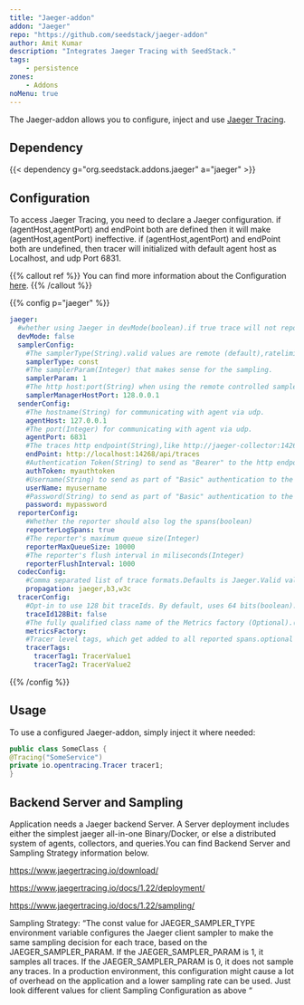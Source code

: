 ```yaml
---
title: "Jaeger-addon"
addon: "Jaeger"
repo: "https://github.com/seedstack/jaeger-addon"
author: Amit Kumar  
description: "Integrates Jaeger Tracing with SeedStack."
tags:
    - persistence
zones:
    - Addons
noMenu: true    
---
```


The Jaeger-addon allows you to configure, inject and use [Jaeger Tracing](https://www.jaegertracing.io/docs/1.25/getting-started/).<!--more-->

## Dependency

{{< dependency g="org.seedstack.addons.jaeger" a="jaeger" >}}

## Configuration

To access Jaeger Tracing, you need to declare a Jaeger configuration. if (agentHost,agentPort) and endPoint both are defined then it will make (agentHost,agentPort) ineffective. if (agentHost,agentPort) and endPoint both are undefined, then tracer will initialized with default agent host as Localhost, and udp Port 6831.

{{% callout ref %}}
You can find more information about the Configuration [here](https://github.com/jaegertracing/jaeger-client-java/tree/master/jaeger-core#configuration-via-environment).
{{% /callout %}}

{{% config p="jaeger" %}}
```yaml
jaeger:
  #whether using Jaeger in devMode(boolean).if true trace will not reported to backend Server
  devMode: false
  samplerConfig: 
    #The samplerType(String).valid values are remote (default),ratelimiting, probabilistic,const.
    samplerType: const
    #The samplerParam(Integer) that makes sense for the sampling. 
    samplerParam: 1
    #The http host:port(String) when using the remote controlled sampler.
    samplerManagerHostPort: 128.0.0.1    
  senderConfig:
    #The hostname(String) for communicating with agent via udp.
    agentHost: 127.0.0.1
    #The port(Integer) for communicating with agent via udp.
    agentPort: 6831
    #The traces http endpoint(String),like http://jaeger-collector:14268/api/traces.
    endPoint: http://localhost:14268/api/traces
    #Authentication Token(String) to send as "Bearer" to the http endpoint.
    authToken: myauthtoken
    #Username(String) to send as part of "Basic" authentication to the http endpoint.
    userName: myusername
    #Password(String) to send as part of "Basic" authentication to the endpoint.
    password: mypassword 
  reporterConfig:
    #Whether the reporter should also log the spans(boolean)
    reporterLogSpans: true
    #The reporter's maximum queue size(Integer)
    reporterMaxQueueSize: 10000
    #The reporter's flush interval in miliseconds(Integer)
    reporterFlushInterval: 1000
  codecConfig:
    #Comma separated list of trace formats.Defaults is Jaeger.Valid values are jaeger,b3,w3c
    propagation: jaeger,b3,w3c
  tracerConfig:
    #Opt-in to use 128 bit traceIds. By default, uses 64 bits(boolean).
    traceId128Bit: false
    #The fully qualified class name of the Metrics factory (Optional).(Class<? extends io.jaegertracing.spi.MetricsFactory>)
    metricsFactory:
    #Tracer level tags, which get added to all reported spans.optional
    tracerTags:
      tracerTag1: TracerValue1
      tracerTag2: TracerValue2
```
{{% /config %}}

## Usage

To use a configured Jaeger-addon, simply inject it where needed:

```java
public class SomeClass { 
@Tracing("SomeService") 
private io.opentracing.Tracer tracer1; 
} 
```



## Backend Server and Sampling


Application needs a Jaeger backend Server. A Server deployment includes either the simplest jaeger all-in-one Binary/Docker, or else a distributed system of agents, collectors, and queries.You can find Backend Server and Sampling Strategy information below. 

https://www.jaegertracing.io/download/
 
https://www.jaegertracing.io/docs/1.22/deployment/

https://www.jaegertracing.io/docs/1.22/sampling/
 
Sampling Strategy:  “The const value for JAEGER_SAMPLER_TYPE environment variable configures the Jaeger client sampler to make the same sampling decision for each trace, based on the JAEGER_SAMPLER_PARAM. If the JAEGER_SAMPLER_PARAM is 1, it samples all traces. If the JAEGER_SAMPLER_PARAM is 0, it does not sample any traces. In a production environment, this configuration might cause a lot of overhead on the application and a lower sampling rate can be used. Just look different values for client Sampling Configuration as above “

